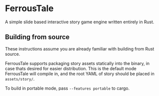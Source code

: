 # FerrousTale

 A simple slide based interactive story game engine written entirely in Rust.

## Building from source

 These instructions assume you are already familiar with building from Rust source.

 FerrousTale supports packaging story assets statically into the binary, in case thats desired for easier distribution. This is the default mode FerrousTale will compile in, and the root YAML of story should be placed in `assets/story/`.

 To build in portable mode, pass `--features portable` to cargo.
